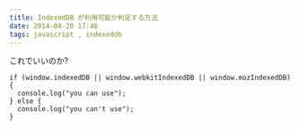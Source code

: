 ```yaml
---
title: IndexedDB が利用可能か判定する方法
date: 2014-04-20 17:46
tags: javascript , indexeddb
---
```


これでいいのか?

    if (window.indexedDB || window.webkitIndexedDB || window.mozIndexedDB) {
      console.log("you can use");
    } else {
      console.log("you can't use");
    }

